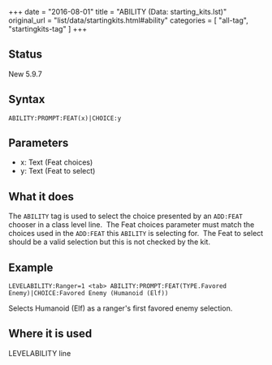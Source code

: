 +++
date = "2016-08-01"
title = "ABILITY (Data: starting_kits.lst)"
original_url = "list/data/startingkits.html#ability"
categories = [ "all-tag", "startingkits-tag" ]
+++

## Status

New 5.9.7

## Syntax

`ABILITY:PROMPT:FEAT(x)|CHOICE:y`

## Parameters

-   x: Text (Feat choices)
-   y: Text (Feat to select)



What it does
------------

The `ABILITY` tag is used to select the choice presented by an
`ADD:FEAT` chooser in a class level line.  The Feat choices parameter
must match the choices used in the `ADD:FEAT` this `ABILITY` is
selecting for.  The Feat to select should be a valid selection but this
is not checked by the kit.

Example
-------

`LEVELABILITY:Ranger=1 <tab> ABILITY:PROMPT:FEAT(TYPE.Favored Enemy)|CHOICE:Favored Enemy (Humanoid (Elf))`

Selects Humanoid (Elf) as a ranger's first favored enemy selection.

Where it is used
----------------

LEVELABILITY line


